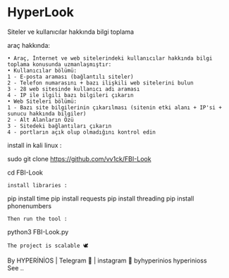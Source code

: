 # HyperLook

Siteler ve kullanıcılar hakkında bilgi toplama

araç hakkında:

    • Araç, İnternet ve web sitelerindeki kullanıcılar hakkında bilgi toplama konusunda uzmanlaşmıştır:
    • Kullanıcılar bölümü:
    1 - E-posta araması (bağlantılı siteler)
    2 - Telefon numarasını + bazı ilişkili web sitelerini bulun
    3 - 28 web sitesinde kullanıcı adı araması
    4 - IP ile ilgili bazı bilgileri çıkarın
    • Web Siteleri bölümü:
    1 - Bazı site bilgilerinin çıkarılması (sitenin etki alanı + IP'si + sunucu hakkında bilgiler)
    2 - Alt Alanların Özü
    3 - Sitedeki bağlantıları çıkarın
    4 - portların açık olup olmadığını kontrol edin

install in kali linux :

sudo git clone https://github.com/vv1ck/FBI-Look

cd FBI-Look

    install libraries :

pip install time
pip install requests
pip install threading
pip install phonenumbers

    Then run the tool :

python3 FBI-Look.py

    The project is scalable 🕊

By HYPERİNİOS | Telegram 👻 | instagram 🔷
                 byhyperinios   hyperinioss   
See ..

